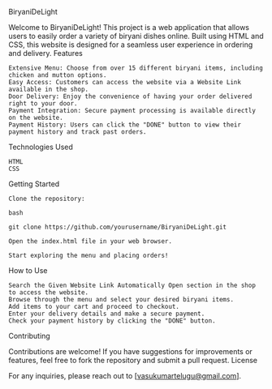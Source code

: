 BiryaniDeLight

Welcome to BiryaniDeLight! This project is a web application that allows users to easily order a variety of biryani dishes online. Built using HTML and CSS, this website is designed for a seamless user experience in ordering and delivery.
Features

    Extensive Menu: Choose from over 15 different biryani items, including chicken and mutton options.
    Easy Access: Customers can access the website via a Website Link available in the shop.
    Door Delivery: Enjoy the convenience of having your order delivered right to your door.
    Payment Integration: Secure payment processing is available directly on the website.
    Payment History: Users can click the "DONE" button to view their payment history and track past orders.

Technologies Used

    HTML
    CSS

Getting Started

    Clone the repository:

    bash

    git clone https://github.com/yourusername/BiryaniDeLight.git

    Open the index.html file in your web browser.

    Start exploring the menu and placing orders!

How to Use

    Search the Given Website Link Automatically Open section in the shop to access the website.
    Browse through the menu and select your desired biryani items.
    Add items to your cart and proceed to checkout.
    Enter your delivery details and make a secure payment.
    Check your payment history by clicking the "DONE" button.

Contributing

Contributions are welcome! If you have suggestions for improvements or features, feel free to fork the repository and submit a pull request.
License


For any inquiries, please reach out to [vasukumartelugu@gmail.com].
